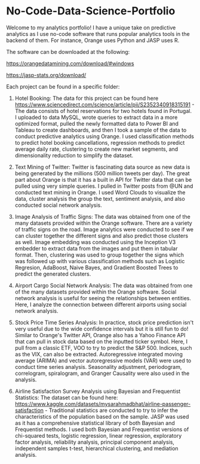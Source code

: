 # No-Code-Data-Science-Portfolio

Welcome to my analytics portfolio! I have a unique take on predictive analytics as I use no-code software that runs popular analytics tools in the backend of them. For instance, Orange uses Python and JASP uses R. 

The software can be downloaded at the following: 

https://orangedatamining.com/download/#windows

https://jasp-stats.org/download/

Each project can be found in a specific folder:

1. Hotel Booking: The data for this project can be found here https://www.sciencedirect.com/science/article/pii/S2352340918315191 - The data consists of hotel reservations for two hotels found in Portugal. I uploaded to data MySQL, wrote queries to extract data in a more optimized format, pulled the newly formatted data to Power BI and Tableau to create dashboards, and then I took a sample of the data to conduct predictive analytics using Orange. I used classification methods to predict hotel booking cancellations, regression methods to predict average daily rate, clustering to create new market segments, and dimensionality reduction to simplify the dataset. 

2. Text Mining of Twitter: Twitter is fascinating data source as new data is being generated by the millions (500 million tweets per day). The great part about Orange is that it has a built in API for Twitter data that can be pulled using very simple queries. I pulled in Twitter posts from @UN and conducted text mining in Orange. I used Word Clouds to visualize the data, cluster analysis the group the text, sentiment analysis, and also conducted social network analysis.

3. Image Analysis of Traffic Signs: The data was obtained from one of the many datasets provided within the Orange software. There are a variety of traffic signs on the road. Image analytics were conducted to see if we can cluster together the different signs and also predict those clusters as well. Image embedding was conducted using the Inception V3 embedder to extract data from the images and put them in tabular format. Then, clustering was used to group together the signs which was followed up with various classification methods such as Logistic Regresion, AdaBoost, Naive Bayes, and Gradient Boosted Trees to predict the generated clusters. 

4. Airport Cargo Social Network Analysis: The data was obtained from one of the many datasets provided within the Orange software. Social network analysis is useful for seeing the relationships between entities. Here, I analyze the connection between different airports using social network analysis. 

5. Stock Price Time Series Analysis: In practice, stock price prediction isn't very useful due to the wide confidence intervals but it is still fun to do! Similar to Orange's Twitter API, Orange also has a Yahoo Finance API that can pull in stock data based on the inputted ticker symbol. Here, I pull from a classic ETF, VOO to try to predict the S&P 500. Indices, such as the VIX, can also be extracted. Autoregressive integrated moving average (ARIMA) and vector autoregressive models (VAR) were used to conduct time series analysis. Seasonality adjustment, periodogram, correlogram, spiralogram, and Granger Causality were also used in the analysis.

6. Airline Satisfaction Survey Analysis using Bayesian and Frequentist Statistics: The dataset can be found here: https://www.kaggle.com/datasets/mysarahmadbhat/airline-passenger-satisfaction - Traditional statistics are conducted to try to infer the characteristics of the population based on the sample. JASP was used as it has a comprehensive statistical library of both Bayesian and Frequentist methods. I used both Bayesian and Frequentist versions of chi-squared tests, logistic regression, linear regression, exploratory factor analysis, reliability analysis, principal component analysis, independent samples t-test, hierarchical clustering, and mediation analysis.
